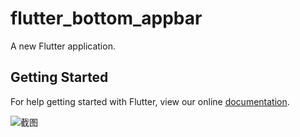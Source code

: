 # flutter_bottom_appbar

A new Flutter application.

## Getting Started

For help getting started with Flutter, view our online
[documentation](https://flutter.io/).


![截图](https://github.com/huangjianguohjg/flutter_bottom_appbar/raw/master/haolala.gif)
